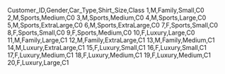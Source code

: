 Customer_ID,Gender,Car_Type,Shirt_Size,Class
1,M,Family,Small,C0
2,M,Sports,Medium,C0
3,M,Sports,Medium,C0
4,M,Sports,Large,C0
5,M,Sports,ExtraLarge,C0
6,M,Sports,ExtraLarge,C0
7,F,Sports,Small,C0
8,F,Sports,Small,C0
9,F,Sports,Medium,C0
10,F,Luxury,Large,C0
11,M,Family,Large,C1
12,M,Family,ExtraLarge,C1
13,M,Family,Medium,C1
14,M,Luxury,ExtraLarge,C1
15,F,Luxury,Small,C1
16,F,Luxury,Small,C1
17,F,Luxury,Medium,C1
18,F,Luxury,Medium,C1
19,F,Luxury,Medium,C1
20,F,Luxury,Large,C1
